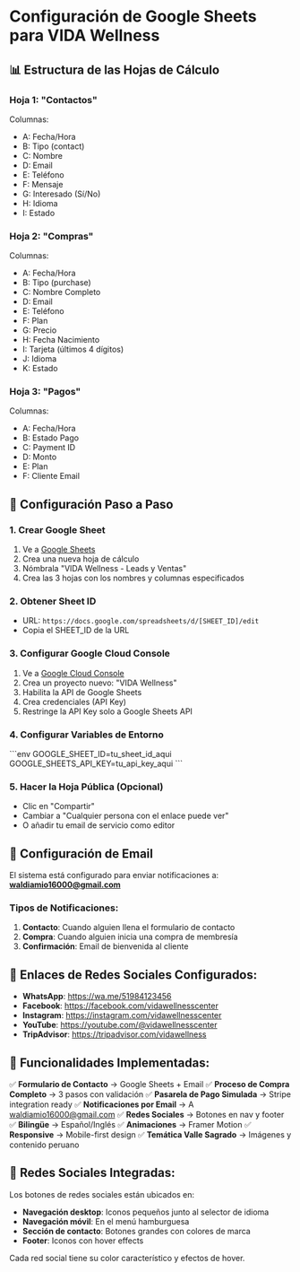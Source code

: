 # Configuración de Google Sheets para VIDA Wellness

## 📊 Estructura de las Hojas de Cálculo

### Hoja 1: "Contactos"
Columnas:
- A: Fecha/Hora
- B: Tipo (contact)
- C: Nombre
- D: Email
- E: Teléfono
- F: Mensaje
- G: Interesado (Sí/No)
- H: Idioma
- I: Estado

### Hoja 2: "Compras"
Columnas:
- A: Fecha/Hora
- B: Tipo (purchase)
- C: Nombre Completo
- D: Email
- E: Teléfono
- F: Plan
- G: Precio
- H: Fecha Nacimiento
- I: Tarjeta (últimos 4 dígitos)
- J: Idioma
- K: Estado

### Hoja 3: "Pagos"
Columnas:
- A: Fecha/Hora
- B: Estado Pago
- C: Payment ID
- D: Monto
- E: Plan
- F: Cliente Email

## 🔧 Configuración Paso a Paso

### 1. Crear Google Sheet
1. Ve a [Google Sheets](https://sheets.google.com)
2. Crea una nueva hoja de cálculo
3. Nómbrala "VIDA Wellness - Leads y Ventas"
4. Crea las 3 hojas con los nombres y columnas especificados

### 2. Obtener Sheet ID
- URL: `https://docs.google.com/spreadsheets/d/[SHEET_ID]/edit`
- Copia el SHEET_ID de la URL

### 3. Configurar Google Cloud Console
1. Ve a [Google Cloud Console](https://console.cloud.google.com)
2. Crea un proyecto nuevo: "VIDA Wellness"
3. Habilita la API de Google Sheets
4. Crea credenciales (API Key)
5. Restringe la API Key solo a Google Sheets API

### 4. Configurar Variables de Entorno
\`\`\`env
GOOGLE_SHEET_ID=tu_sheet_id_aqui
GOOGLE_SHEETS_API_KEY=tu_api_key_aqui
\`\`\`

### 5. Hacer la Hoja Pública (Opcional)
- Clic en "Compartir"
- Cambiar a "Cualquier persona con el enlace puede ver"
- O añadir tu email de servicio como editor

## 📧 Configuración de Email

El sistema está configurado para enviar notificaciones a:
**waldiamio16000@gmail.com**

### Tipos de Notificaciones:
1. **Contacto**: Cuando alguien llena el formulario de contacto
2. **Compra**: Cuando alguien inicia una compra de membresía
3. **Confirmación**: Email de bienvenida al cliente

## 🔗 Enlaces de Redes Sociales Configurados:

- **WhatsApp**: https://wa.me/51984123456
- **Facebook**: https://facebook.com/vidawellnesscenter
- **Instagram**: https://instagram.com/vidawellnesscenter
- **YouTube**: https://youtube.com/@vidawellnesscenter
- **TripAdvisor**: https://tripadvisor.com/vidawellness

## 🚀 Funcionalidades Implementadas:

✅ **Formulario de Contacto** → Google Sheets + Email
✅ **Proceso de Compra Completo** → 3 pasos con validación
✅ **Pasarela de Pago Simulada** → Stripe integration ready
✅ **Notificaciones por Email** → A waldiamio16000@gmail.com
✅ **Redes Sociales** → Botones en nav y footer
✅ **Bilingüe** → Español/Inglés
✅ **Animaciones** → Framer Motion
✅ **Responsive** → Mobile-first design
✅ **Temática Valle Sagrado** → Imágenes y contenido peruano

## 📱 Redes Sociales Integradas:

Los botones de redes sociales están ubicados en:
- **Navegación desktop**: Iconos pequeños junto al selector de idioma
- **Navegación móvil**: En el menú hamburguesa
- **Sección de contacto**: Botones grandes con colores de marca
- **Footer**: Iconos con hover effects

Cada red social tiene su color característico y efectos de hover.
